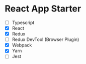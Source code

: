 # React App Starter

- [ ] Typescript
- [x] React
- [x] Redux
- [ ] Redux DevTool (Browser Plugin)
- [x] Webpack
- [x] Yarn
- [ ] Jest
